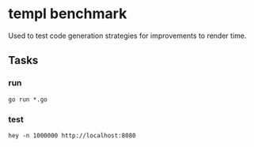 # templ benchmark

Used to test code generation strategies for improvements to render time.

## Tasks

### run

```
go run *.go
```

### test

```
hey -n 1000000 http://localhost:8080 
```
